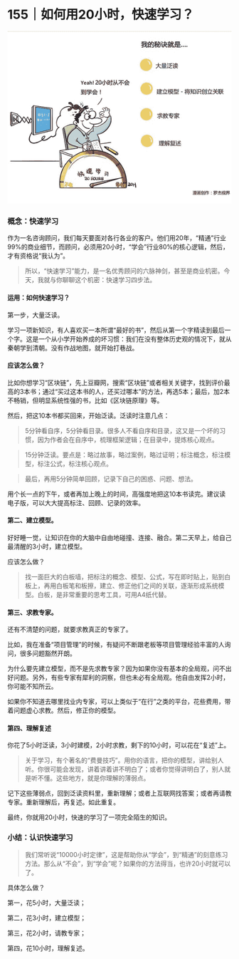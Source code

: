 # 155｜如何用20小时，快速学习？

![](img/770aa434328c1105721fc2b5ef6f977a.jpg)

### 概念：快速学习

作为一名咨询顾问，我们每天要面对各行各业的客户。他们用20年，“精通”行业99%的商业细节，而顾问，必须用20小时，“学会”行业80%的核心逻辑，然后，才有资格说“我认为”。

> 所以，“快速学习”能力，是一名优秀顾问的六脉神剑，甚至是商业机密。今天，我就与你聊聊这个机密：快速学习四步法。

#### 运用：如何快速学习？

第一步，大量泛读。

学习一项新知识，有人喜欢买一本所谓“最好的书”，然后从第一个字精读到最后一个字。这是一个从小学开始养成的坏习惯：我们在没有整体历史观的情况下，就从秦朝学到清朝。没有作战地图，就开始打巷战。

#### 应该怎么做？

比如你想学习“区块链”，先上豆瓣网，搜索“区块链”或者相关关键字，找到评价最高的3本书；通过“买过这本书的人，还买过哪本”的方法，再选5本；最后，加2本不畅销，但明显系统性强的书，比如《区块链原理》等。

然后，把这10本书都买回来，开始泛读。泛读时注意几点：

> 5分钟看自序，5分钟看目录。很多人不看自序和目录，这又是一个坏的习惯，因为作者会在自序中，梳理框架逻辑；在目录中，提炼核心观点。

> 15分钟泛读。要点是：略过故事，略过案例，略过证明；标注概念，标注模型，标注公式，标注核心观点。

> 最后，再用5分钟简单回顾，记录下自己的困惑、问题、想法。

用个长一点的下午，或者再加上晚上的时间，高强度地把这10本书读完。建议读电子版，可以大大提高标注、回顾、记录的效率。

#### 第二、建立模型。

好好睡一觉，让知识在你的大脑中自由地碰撞、连接、融合。第二天早上，给自己最清醒的3小时，建立模型。

应该怎么做？

> 找一面巨大的白板墙，把标注的概念、模型、公式，写在即时贴上，贴到白板上，再用白板笔和板擦，建立、修正他们之间的关联，逐渐形成系统模型。白板，是非常重要的思考工具，可用A4纸代替。

#### 第三、求教专家。

还有不清楚的问题，就要求教真正的专家了。

比如，我在准备“项目管理”的时候，有疑问不断跟老板等项目管理经验丰富的人询问，很多问题豁然开朗。

为什么要先建立模型，而不是先求教专家？因为如果你没有基本的全局观，问不出好问题。另外，有些专家有犀利的洞察，但也未必有全局观。他自由发挥2小时，你可能不知所云。

如果你不知道去哪里找业内专家，可以上类似于“在行”之类的平台，花些费用，带着问题虚心求教。然后，修正你的模型。

#### 第四、理解复述

你花了5小时泛读，3小时建模，2小时求教，剩下的10小时，可以花在“复述”上。

> 关于学习，有个著名的“费曼技巧”。用你的语言，把你的模型，讲给别人听。你很可能会发现，讲着讲着讲不明白了；或者你觉得讲明白了，别人就是听不懂。这些地方，就是你理解的薄弱点。

记下这些薄弱点，回到泛读资料里，重新理解；或者上互联网找答案；或者再请教专家。重新理解后，再复述。如此重复。

最终，你就用20小时，快速的学习了一项完全陌生的知识。

### 小结：认识快速学习

> 我们常听说“10000小时定律”，这是帮助你从“学会”，到“精通”的刻意练习方法。那么从“不会”，到“学会”呢？如果你的方法得当，也许20小时就可以了。

具体怎么做？

第一，花5小时，大量泛读；

第二，花3小时，建立模型；

第三，花2小时，请教专家；

第四，花10小时，理解复述。